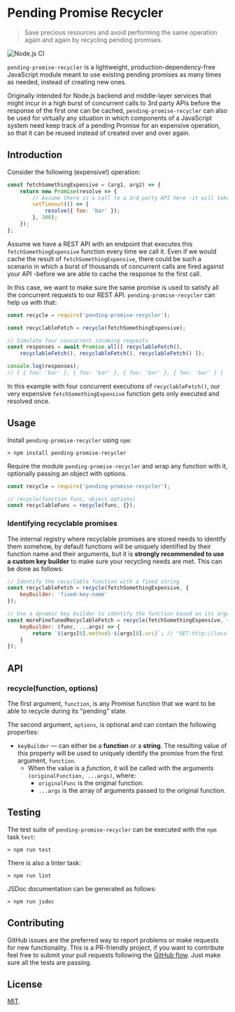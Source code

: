 # Pending Promise Recycler

> Save precious resources and avoid performing the same operation again and again by recycling pending promises.

![Node.js CI](https://github.com/Dunkelheit/pending-promise-recycler/workflows/Node.js%20CI/badge.svg)

`pending-promise-recycler` is a lightweight, production-dependency-free JavaScript module meant to use existing pending
promises as many times as needed, instead of creating new ones.

Originally intended for Node.js backend and middle-layer services that might incur in a high burst of concurrent calls
to 3rd party APIs before the response of the first one can be cached, `pending-promise-recycler` can also be used for
virtually any situation in which components of a JavaScript system need keep track of a pending Promise for an expensive
operation, so that it can be reused instead of created over and over again.   

## Introduction

Consider the following (expensive!) operation:

```javascript
const fetchSomethingExpensive = (arg1, arg2) => {
    return new Promise(resolve => {
        // Assume there is a call to a 3rd party API here -it will take ~300 ms. to respond
        setTimeout(() => {
            resolve({ foo: 'bar' });
        }, 300);
    });
};
```

Assume we have a REST API with an endpoint that executes this `fetchSomethingExpensive` function every time we call it.
Even if we would cache the result of `fetchSomethingExpensive`, there could be such a scenario in which a burst of
thousands of concurrent calls are fired against your API -before we are able to cache the response to the first call.

In this case, we want to make sure the same promise is used to satisfy all the concurrent requests to our REST API.
`pending-promise-recycler` can help us with that:

```javascript
const recycle = require('pending-promise-recycler');

const recyclableFetch = recycle(fetchSomethingExpensive);

// Simulate four concurrent incoming requests
const responses = await Promise.all([ recyclableFetch(), 
    recyclableFetch(), recyclableFetch(), recyclableFetch() ]);

console.log(responses);
// [ { foo: 'bar' }, { foo: 'bar' }, { foo: 'bar' }, { foo: 'bar' } ]
```

In this example with four concurrent executions of `recyclableFetch()`, our very expensive `fetchSomethingExpensive`
function gets only executed and resolved once.  

## Usage

Install `pending-promise-recycler` using `npm`:

```
> npm install pending-promise-recycler
```

Require the module `pending-promise-recycler` and wrap any function with it, optionally passing an object with 
options.

```javascript
const recycle = require('pending-promise-recycler');

// recycle(function func, object options)
const recyclableFunc = recycle(func, {});
``` 

### Identifying recyclable promises

The internal registry where recyclable promises are stored needs to identify them somehow, by default functions will
be uniquely identified by their function name and their arguments, but it is **strongly recommended to use a custom
key builder** to make sure your recycling needs are met. This can be done as follows: 

```javascript
// Identify the recyclable function with a fixed string
const recyclableFetch = recycle(fetchSomethingExpensive, {
    keyBuilder: 'fixed-key-name'
});

// Use a dynamic key builder to identify the function based on its arguments 
const moreFineTunedRecyclableFetch = recycle(fetchSomethingExpensive, {
    keyBuilder: (func, ...args) => {
        return `${args[0].method}-${args[0].uri}`; // "GET-http://localhost:8080/something/expensive"
    }
});
``` 

## API

### recycle(function, options)

The first argument, `function`, is any Promise function that we want to be able to recycle during its "pending" state.

The second argument, `options`, is optional and can contain the following properties:

* `keyBuilder` &mdash; can either be a **function** or a **string**. The resulting value of this property will be used
to uniquely identify the promise from the first argument, `function`.
    * When the value is a *function*, it will be called with the arguments `(originalFunction, ...args)`, where:   
        * `originalFunc` is the original function.
        * `...args` is the array of arguments passed to the original function.

## Testing

The test suite of `pending-promise-recycler` can be executed with the `npm` task `test`:

```
> npm run test
```

There is also a linter task:

```
> npm run lint
```

JSDoc documentation can be generated as follows:

```
> npm run jsdoc
```

## Contributing

GitHub issues are the preferred way to report problems or make requests for new functionality. This is a PR-friendly
project, if you want to contribute feel free to submit your pull requests following the 
[GitHub flow](https://guides.github.com/introduction/flow/index.html). Just make sure all the tests are passing.

## License

[MIT](./LICENSE).
